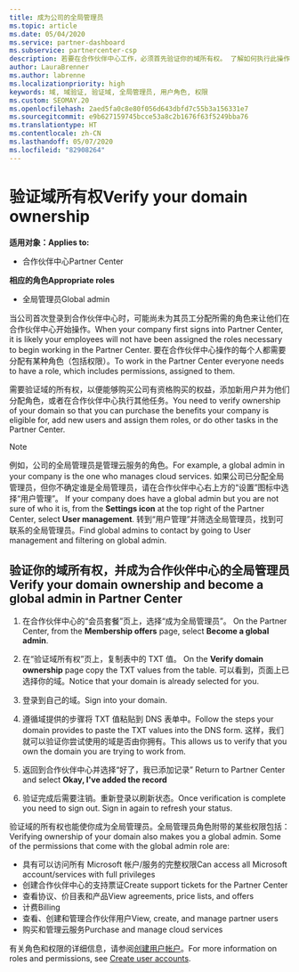 ```yaml
---
title: 成为公司的全局管理员
ms.topic: article
ms.date: 05/04/2020
ms.service: partner-dashboard
ms.subservice: partnercenter-csp
description: 若要在合作伙伴中心工作，必须首先验证你的域所有权。 了解如何执行此操作，以及如何成为可以添加用户的全局管理员。
author: LauraBrenner
ms.author: labrenne
ms.localizationpriority: high
keywords: 域, 域验证, 验证域, 全局管理员, 用户角色, 权限
ms.custom: SEOMAY.20
ms.openlocfilehash: 2aed5fa0c8e80f056d643dbfd7c55b3a156331e7
ms.sourcegitcommit: e9b627159745bcce53a8c2b1676f63f5249bba76
ms.translationtype: HT
ms.contentlocale: zh-CN
ms.lasthandoff: 05/07/2020
ms.locfileid: "82908264"
---
```

# <a name="verify-your-domain-ownership"></a><span data-ttu-id="e7e9d-105">验证域所有权</span><span class="sxs-lookup"><span data-stu-id="e7e9d-105">Verify your domain ownership</span></span>

<span data-ttu-id="e7e9d-106">**适用对象：**</span><span class="sxs-lookup"><span data-stu-id="e7e9d-106">**Applies to:**</span></span>

- <span data-ttu-id="e7e9d-107">合作伙伴中心</span><span class="sxs-lookup"><span data-stu-id="e7e9d-107">Partner Center</span></span>

<span data-ttu-id="e7e9d-108">**相应的角色**</span><span class="sxs-lookup"><span data-stu-id="e7e9d-108">**Appropriate roles**</span></span>

- <span data-ttu-id="e7e9d-109">全局管理员</span><span class="sxs-lookup"><span data-stu-id="e7e9d-109">Global admin</span></span>

<span data-ttu-id="e7e9d-110">当公司首次登录到合作伙伴中心时，可能尚未为其员工分配所需的角色来让他们在合作伙伴中心开始操作。</span><span class="sxs-lookup"><span data-stu-id="e7e9d-110">When your company first signs into Partner Center, it is likely your employees will not have been assigned the roles necessary to begin working in the Partner Center.</span></span> <span data-ttu-id="e7e9d-111">要在合作伙伴中心操作的每个人都需要分配有某种角色（包括权限）。</span><span class="sxs-lookup"><span data-stu-id="e7e9d-111">To work in the Partner Center everyone needs to have a role, which includes permissions, assigned to them.</span></span>  

<span data-ttu-id="e7e9d-112">需要验证域的所有权，以便能够购买公司有资格购买的权益，添加新用户并为他们分配角色，或者在合作伙伴中心执行其他任务。</span><span class="sxs-lookup"><span data-stu-id="e7e9d-112">You need to verify ownership of your domain so that you can purchase the benefits your company is eligible for, add new users and assign them roles, or do other tasks in the Partner Center.</span></span>

>[!Note]
><span data-ttu-id="e7e9d-113">例如，公司的全局管理员是管理云服务的角色。</span><span class="sxs-lookup"><span data-stu-id="e7e9d-113">For example, a global admin in your company is the one who manages cloud services.</span></span> <span data-ttu-id="e7e9d-114">如果公司已分配全局管理员，但你不确定谁是全局管理员，请在合作伙伴中心右上方的“设置”图标中选择“用户管理”。  </span><span class="sxs-lookup"><span data-stu-id="e7e9d-114">If your company does have a global admin but you are not sure of who it is, from the **Settings icon** at the top right of the Partner Center, select **User management**.</span></span> <span data-ttu-id="e7e9d-115">转到“用户管理”并筛选全局管理员，找到可联系的全局管理员。</span><span class="sxs-lookup"><span data-stu-id="e7e9d-115">Find global admins to contact by going to User management and filtering on global admin.</span></span>

## <a name="verify-your-domain-ownership-and-become-a-global-admin-in-partner-center"></a><span data-ttu-id="e7e9d-116">验证你的域所有权，并成为合作伙伴中心的全局管理员</span><span class="sxs-lookup"><span data-stu-id="e7e9d-116">Verify your domain ownership and become a global admin in Partner Center</span></span>

1. <span data-ttu-id="e7e9d-117">在合作伙伴中心的“会员套餐”页上，选择“成为全局管理员”。  </span><span class="sxs-lookup"><span data-stu-id="e7e9d-117">On the Partner Center, from the **Membership offers** page, select **Become a global admin**.</span></span> 

2. <span data-ttu-id="e7e9d-118">在“验证域所有权”页上，复制表中的 TXT 值。 </span><span class="sxs-lookup"><span data-stu-id="e7e9d-118">On the **Verify domain ownership** page copy the TXT values from the table.</span></span> <span data-ttu-id="e7e9d-119">可以看到，页面上已选择你的域。</span><span class="sxs-lookup"><span data-stu-id="e7e9d-119">Notice that your domain is already selected for you.</span></span>

3. <span data-ttu-id="e7e9d-120">登录到自己的域。</span><span class="sxs-lookup"><span data-stu-id="e7e9d-120">Sign into your domain.</span></span> 

4. <span data-ttu-id="e7e9d-121">遵循域提供的步骤将 TXT 值粘贴到 DNS 表单中。</span><span class="sxs-lookup"><span data-stu-id="e7e9d-121">Follow the steps your domain provides to paste the TXT values into the DNS form.</span></span>  <span data-ttu-id="e7e9d-122">这样，我们就可以验证你尝试使用的域是否由你拥有。</span><span class="sxs-lookup"><span data-stu-id="e7e9d-122">This allows us to verify that you own the domain you are trying to work from.</span></span>

5. <span data-ttu-id="e7e9d-123">返回到合作伙伴中心并选择“好了，我已添加记录” </span><span class="sxs-lookup"><span data-stu-id="e7e9d-123">Return to Partner Center and select **Okay, I've added the record**</span></span>

6. <span data-ttu-id="e7e9d-124">验证完成后需要注销。重新登录以刷新状态。</span><span class="sxs-lookup"><span data-stu-id="e7e9d-124">Once verification is complete you need to sign out. Sign in again to refresh your status.</span></span> 

<span data-ttu-id="e7e9d-125">验证域的所有权也能使你成为全局管理员。全局管理员角色附带的某些权限包括：</span><span class="sxs-lookup"><span data-stu-id="e7e9d-125">Verifying ownership of your domain also makes you a global admin. Some of the permissions that come with the global admin role are:</span></span>

- <span data-ttu-id="e7e9d-126">具有可以访问所有 Microsoft 帐户/服务的完整权限</span><span class="sxs-lookup"><span data-stu-id="e7e9d-126">Can access all Microsoft account/services with full privileges</span></span> 
- <span data-ttu-id="e7e9d-127">创建合作伙伴中心的支持票证</span><span class="sxs-lookup"><span data-stu-id="e7e9d-127">Create support tickets for the Partner Center</span></span>
- <span data-ttu-id="e7e9d-128">查看协议、价目表和产品</span><span class="sxs-lookup"><span data-stu-id="e7e9d-128">View agreements, price lists, and offers</span></span>
- <span data-ttu-id="e7e9d-129">计费</span><span class="sxs-lookup"><span data-stu-id="e7e9d-129">Billing</span></span>
- <span data-ttu-id="e7e9d-130">查看、创建和管理合作伙伴用户</span><span class="sxs-lookup"><span data-stu-id="e7e9d-130">View, create, and manage partner users</span></span>
- <span data-ttu-id="e7e9d-131">购买和管理云服务</span><span class="sxs-lookup"><span data-stu-id="e7e9d-131">Purchase and manage cloud services</span></span>

<span data-ttu-id="e7e9d-132">有关角色和权限的详细信息，请参阅[创建用户帐户](create-user-accounts-and-set-permissions.md)。</span><span class="sxs-lookup"><span data-stu-id="e7e9d-132">For more information on roles and permissions, see [Create user accounts](create-user-accounts-and-set-permissions.md).</span></span> 